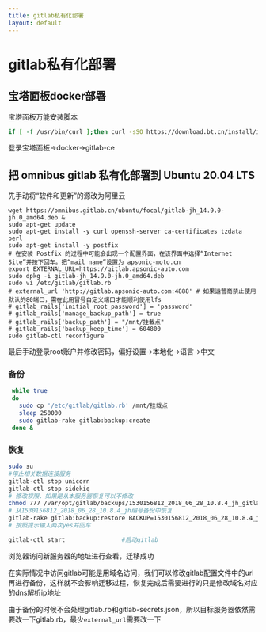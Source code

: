 ```yaml
---
title: gitlab私有化部署
layout: default
---
```


# gitlab私有化部署
## 宝塔面板docker部署
宝塔面板万能安装脚本
```bash
if [ -f /usr/bin/curl ];then curl -sSO https://download.bt.cn/install/install_panel.sh;else wget -O install_panel.sh https://download.bt.cn/install/install_panel.sh;fi;bash install_panel.sh ed8484bec
```
登录宝塔面板→docker→gitlab-ce
## 把 omnibus gitlab 私有化部署到 Ubuntu 20.04 LTS
先手动将“软件和更新”的源改为阿里云
```纯文本
wget https://omnibus.gitlab.cn/ubuntu/focal/gitlab-jh_14.9.0-jh.0_amd64.deb &
sudo apt-get update
sudo apt-get install -y curl openssh-server ca-certificates tzdata perl
sudo apt-get install -y postfix
# 在安装 Postfix 的过程中可能会出现一个配置界面，在该界面中选择“Internet Site”并按下回车。把“mail name”设置为 apsonic-moto.cn
export EXTERNAL_URL=https://gitlab.apsonic-auto.com
sudo dpkg -i gitlab-jh_14.9.0-jh.0_amd64.deb
sudo vi /etc/gitlab/gitlab.rb
# external_url 'http://gitlab.apsonic-auto.com:4888' # 如果运营商禁止使用默认的80端口，需在此用冒号自定义端口才能顺利使用lfs
# gitlab_rails['initial_root_password'] = 'password'
# gitlab_rails['manage_backup_path'] = true
# gitlab_rails['backup_path'] = "/mnt/挂载点"
# gitlab_rails['backup_keep_time'] = 604800
sudo gitlab-ctl reconfigure
```
最后手动登录root账户并修改密码，偏好设置->本地化->语言->中文
### 备份
```bash
 while true
 do
   sudo cp '/etc/gitlab/gitlab.rb' /mnt/挂载点
   sleep 250000
   sudo gitlab-rake gitlab:backup:create
 done &
```
### 恢复
```bash
sudo su
#停止相关数据连接服务
gitlab-ctl stop unicorn
gitlab-ctl stop sidekiq
# 修改权限，如果是从本服务器恢复可以不修改
chmod 777 /var/opt/gitlab/backups/1530156812_2018_06_28_10.8.4_jh_gitlab_backup.tar
# 从1530156812_2018_06_28_10.8.4_jh编号备份中恢复
gitlab-rake gitlab:backup:restore BACKUP=1530156812_2018_06_28_10.8.4_jh    
# 按照提示输入两次yes并回车

gitlab-ctl start                #启动gitlab
```
浏览器访问新服务器的地址进行查看，迁移成功

在实际情况中访问gitlab可能是用域名访问，我们可以修改gitlab配置文件中的url再进行备份，这样就不会影响迁移过程，恢复完成后需要进行的只是修改域名对应的dns解析ip地址

由于备份的时候不会处理gitlab.rb和gitlab-secrets.json，所以目标服务器依然需要改一下gitlab.rb，最少`external_url`需要改一下

